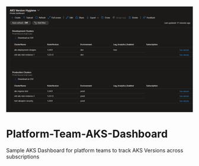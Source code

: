 ![alt text](https://raw.githubusercontent.com/aymenfurter/Platform-Team-AKS-Dashboard/main/preview.png)

# Platform-Team-AKS-Dashboard
Sample AKS Dashboard for platform teams to track AKS Versions across subscriptions 
